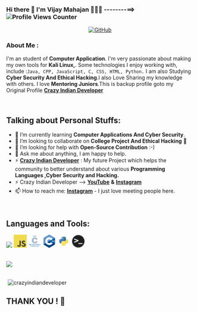 ### Hi there 👋 I'm Vijay Mahajan 👋🏾‍💻		--------==>	![Profile Views Counter](https://komarev.com/ghpvc/?username=Vijay-Mahajan&label=PROFILE+VIEWS&color=green) </pre>
<p align="center">
	<a href="https://github.com/Vijay-Mahajan"><img src="https://img.shields.io/github/followers/Vijay-Mahajan.svg?label=GitHub&style=social" alt="GitHub" height="20"></a>
</p>

### About Me : 

I'm an student of **Computer Application**. I'm very passionate about making my own tools for **Kali Linux,**. Some technologies I enjoy working with, include :`Java, CPP, JavaScript, C, CSS, HTML, Python.` I am also Studying **Cyber Security And Ethical Hacking**.I also Love Sharing my knowledge with others. I love **Mentoring Juniors**.This is backup profile goto my Original Profile [**Crazy Indian Developer**](https://github.com/CrazyIndianDeveloper)

<br />

## **Talking about Personal Stuffs:**

- 🌱 I’m currently learning **Computer Applications And Cyber Security**.	
- 👯 I’m looking to collaborate on **College Project And Ethical Hacking** 🤝
- 🤔 I’m looking for help with **Open-Source Contribution** :-)
- 💬 Ask me about anything, I am happy to help.
- ⚡️ [**Crazy Indian Developer**](https://www.youtube.com/channel/UCnij5U2Ic3PtpzCWmmydP7g?sub_confirmation=1) : My future Project which helps the community to better understand about various **Programming Languages ,Cyber Security and Hacking.** 
- ⚡️ Crazy Indian Developer --> [**YouTube**](https://www.youtube.com/channel/UCnij5U2Ic3PtpzCWmmydP7g?sub_confirmation=1) **&** [**Instagram**](https://www.instagram.com/crazy_indian_developer/?hl=en)
- 📫 How to reach me: [**Instagram**](https://www.instagram.com/mahajan__vijay) - I just love meeting people here.

<br/>


## **Languages and Tools:**  


<code><img height="35" src="https://upload.wikimedia.org/wikipedia/commons/thumb/1/10/CSS3_and_HTML5_logos_and_wordmarks.svg/791px-CSS3_and_HTML5_logos_and_wordmarks.svg.png"></code>
<code><img height="35" src="https://raw.githubusercontent.com/github/explore/80688e429a7d4ef2fca1e82350fe8e3517d3494d/topics/javascript/javascript.png"></code>
<code><img height="35" src="https://raw.githubusercontent.com/github/explore/80688e429a7d4ef2fca1e82350fe8e3517d3494d/topics/c/c.png"></code>
<code><img height="35" src="https://raw.githubusercontent.com/github/explore/80688e429a7d4ef2fca1e82350fe8e3517d3494d/topics/cpp/cpp.png"></code>
<code><img height="35" src="https://raw.githubusercontent.com/github/explore/80688e429a7d4ef2fca1e82350fe8e3517d3494d/topics/python/python.png"></code>
<code><img height="35" src="https://raw.githubusercontent.com/github/explore/80688e429a7d4ef2fca1e82350fe8e3517d3494d/topics/terminal/terminal.png"></code>

<br/>
 <img align="center" src="https://github-readme-stats.vercel.app/api/top-langs/?username=vijay-mahajan&layout=compact&theme=material-palenight" />

<br/>

<p><br/>&nbsp;<img align="center"[states] src="https://github-readme-stats.vercel.app/api?username=vijay-mahajan&show_icons=true&locale=en&show_owner=true" alt="crazyindiandeveloper	" /></p>


## THANK YOU !  :sparkling_heart:  

<!--
## My Popular repositories
<a href="https://github.com/crazyindiandeveloper/XeroSploit-Installer">
<img align="center" src="https://github-readme-stats.vercel.app/api/pin/?username=crazyindiandeveloper&repo=XeroSploit-Installer&theme=material-palenight" />
</a>
<br />


<!--
**Vijay-Mahajan/Vijay-Mahajan** is a ✨ _special_ ✨ repository because its `README.md` (this file) appears on your GitHub profile.

Here are some ideas to get you started:

- 🔭 I’m currently working on ...
- 🌱 I’m currently learning ...
- 👯 I’m looking to collaborate on ...
- 🤔 I’m looking for help with ...
- 💬 Ask me about ...
- 📫 How to reach me: ...
- 😄 Pronouns: ...
- ⚡ Fun fact: ...
-->
